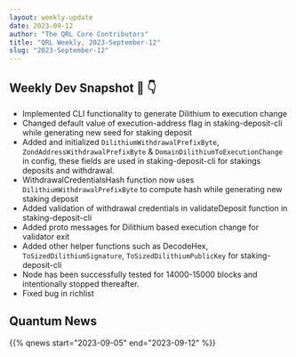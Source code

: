 ```yaml
---
layout: weekly-update
date: 2023-09-12
author: "The QRL Core Contributors"
title: "QRL Weekly, 2023-September-12"
slug: "2023-September-12"
---
```


## Weekly Dev Snapshot 📸 👇

- Implemented CLI functionality to generate Dilithium to execution change
- Changed default value of execution-address flag in staking-deposit-cli while generating new seed for staking deposit
- Added and initialized `DilithiumWithdrawalPrefixByte`, `ZondAddressWithdrawalPrefixByte` & `DomainDilithiumToExecutionChange` in config, these fields are used in staking-deposit-cli for stakings deposits and withdrawal.
- WithdrawalCredentialsHash function now uses `DilithiumWithdrawalPrefixByte` to compute hash while generating new staking deposit
- Added validation of withdrawal credentials in validateDeposit function in staking-deposit-cli
- Added proto messages for Dilithium based execution change for validator exit
- Added other helper functions such as DecodeHex, `ToSizedDilithiumSignature`, `ToSizedDilithiumPublicKey` for staking-deposit-cli
- Node has been successfully tested for 14000-15000 blocks and intentionally stopped thereafter.
- Fixed bug in richlist

<!--more-->

## Quantum News

{{% qnews start="2023-09-05" end="2023-09-12" %}}
